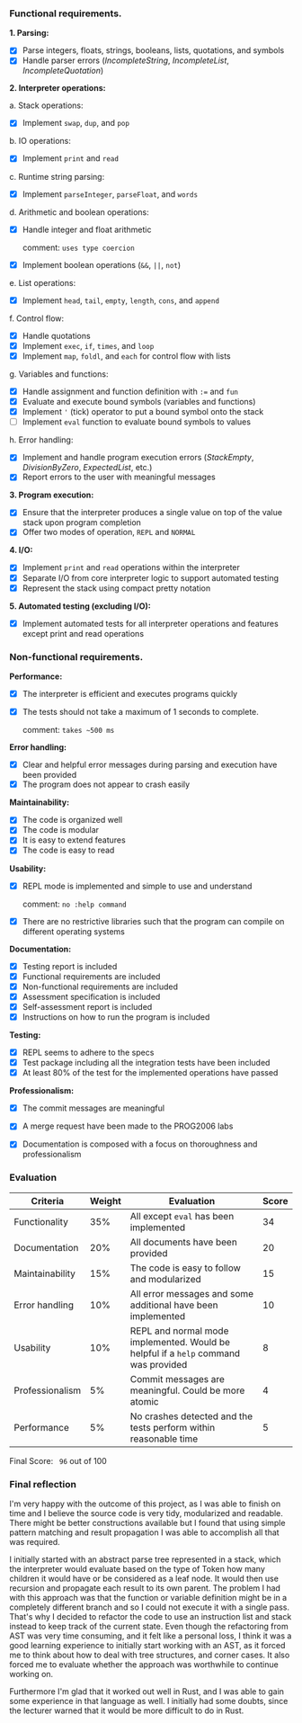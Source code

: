 ### Functional requirements.

**1. Parsing:**

- [x] Parse integers, floats, strings, booleans, lists, quotations, and symbols
- [x] Handle parser errors (*IncompleteString*, *IncompleteList*, *IncompleteQuotation*)

**2. Interpreter operations:**

a. Stack operations:

- [x] Implement `swap`, `dup`, and `pop`

b. IO operations:

- [x] Implement `print` and `read`

c. Runtime string parsing:

- [x] Implement `parseInteger`, `parseFloat`, and `words`

d. Arithmetic and boolean operations:

- [x] Handle integer and float arithmetic

  comment: `uses type coercion`

- [x] Implement boolean operations (`&&`, `||`, `not`)

e. List operations:

- [x] Implement `head`, `tail`, `empty`, `length`, `cons`, and `append`

f. Control flow:

- [x] Handle quotations
- [x] Implement `exec`, `if`, `times`, and `loop`
- [x] Implement `map`, `foldl`, and `each` for control flow with lists

g. Variables and functions:

- [x] Handle assignment and function definition with `:=` and `fun`
- [x] Evaluate and execute bound symbols (variables and functions)
- [x] Implement `'` (tick) operator to put a bound symbol onto the stack
- [ ] Implement `eval` function to evaluate bound symbols to values

h. Error handling:

- [x] Implement and handle program execution errors (*StackEmpty*, *DivisionByZero*, *ExpectedList*, etc.)
- [x] Report errors to the user with meaningful messages

**3. Program execution:**

- [x] Ensure that the interpreter produces a single value on top of the value stack upon program completion
- [x] Offer two modes of operation, `REPL` and `NORMAL`

**4. I/O:**

- [x] Implement `print` and `read` operations within the interpreter
- [x] Separate I/O from core interpreter logic to support automated testing
- [x] Represent the stack using compact pretty notation

**5. Automated testing (excluding I/O):**

- [x] Implement automated tests for all interpreter operations and features except print and read operations

### Non-functional requirements.

**Performance:**

- [x] The interpreter is efficient and executes programs quickly

- [x] The tests should not take a maximum of 1 seconds to complete.

  comment: `takes ~500 ms`

**Error handling:**

- [x] Clear and helpful error messages during parsing and execution have been provided
- [x] The program does not appear to crash easily

**Maintainability:**

- [x] The code is organized well
- [x] The code is modular
- [x] It is easy to extend features
- [x] The code is easy to read

**Usability:**

- [x] REPL mode is implemented and simple to use and understand

  comment: `no :help command `

- [x] There are no restrictive libraries such that the program can compile on different operating systems

**Documentation:**

- [x] Testing report is included
- [x] Functional requirements are included
- [x] Non-functional requirements are included
- [x] Assessment specification is included
- [x] Self-assessment report is included
- [x] Instructions on how to run the program is included

**Testing:**

- [x] REPL seems to adhere to the specs
- [x] Test package including all the integration tests have been included
- [x] At least 80% of the test for the implemented operations have passed

**Professionalism:**

- [x] The commit messages are meaningful
- [x] A merge request have been made to the PROG2006 labs
- [x] Documentation is composed with a focus on thoroughness and professionalism



### Evaluation

| Criteria        | Weight | Evaluation                                                   | Score |
| --------------- | ------ | ------------------------------------------------------------ | ----- |
| Functionality   | 35%    | All except `eval` has been implemented                       | 34    |
| Documentation   | 20%    | All documents have been provided                             | 20    |
| Maintainability | 15%    | The code is easy to follow and modularized                   | 15    |
| Error handling  | 10%    | All error messages and some additional have been implemented | 10    |
| Usability       | 10%    | REPL and normal mode implemented. Would be helpful if a `help` command was provided | 8     |
| Professionalism | 5%     | Commit messages are meaningful. Could be more atomic         | 4     |
| Performance     | 5%     | No crashes detected and the tests perform within reasonable time | 5     |

Final Score: ` 96` out of 100



### Final reflection

I'm very happy with the outcome of this project, as I was able to finish on time and I believe the source code is very tidy, modularized and readable. There might be better constructions available but I found that using simple pattern matching and result propagation I was able to accomplish all that was required. 

I initially started with an abstract parse tree represented in a stack, which the interpreter would evaluate based on the type of Token how many children it would have or be considered as a leaf node. It would then use recursion and propagate each result to its own parent. The problem I had with this approach was that the function or variable definition might be in a completely different branch and so I could not execute it with a single pass. That's why I decided to refactor the code to use an instruction list and stack instead to keep track of the current state. Even though the refactoring from AST was very time consuming, and it felt like a personal loss, I think it was a good learning experience to initially start working with an AST, as it forced me to think about how to deal with tree structures, and corner cases. It also forced me to evaluate whether the approach was worthwhile to continue working on.

Furthermore I'm glad that it worked out well in Rust, and I was able to gain some experience in that language as well. I initially had some doubts, since the lecturer warned that it would be more difficult to do in Rust. 